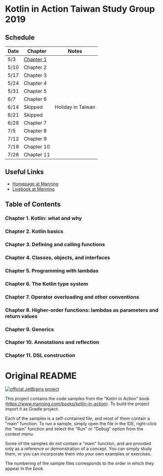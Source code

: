 #   Kotlin in Action Taiwan Study Group 2019

##  Schedule

| Date | Chapter  | Notes |
|------|----------|-------|
|5/3   |[Chapter 1](src/ch01/README.md) | |
|5/10  |Chapter 2 | |
|5/17  |Chapter 3 | |
|5/24  |Chapter 4 | |
|5/31  |Chapter 5 | |
|6/7   |Chapter 6 | |
|6/14  |Skipped   |Holiday in Taiwan|
|6/21  |Skipped   | |
|6/28  |Chapter 7 | |
|7/5   |Chapter 8 | |
|7/12  |Chapter 9 | |
|7/19  |Chapter 10| |
|7/26  |Chapter 11| |

##  Useful Links

*   [Homepage at Manning](https://www.manning.com/books/kotlin-in-action)
*   [Livebook at Manning](https://livebook.manning.com/#!/book/kotlin-in-action/)

##  Table of Contents

### Chapter 1. Kotlin: what and why

### Chapter 2. Kotlin basics

### Chapter 3. Defining and calling functions

### Chapter 4. Classes, objects, and interfaces

### Chapter 5. Programming with lambdas

### Chapter 6. The Kotlin type system
 
### Chapter 7. Operator overloading and other conventions

### Chapter 8. Higher-order functions: lambdas as parameters and return values

### Chapter 9.  Generics

### Chapter 10. Annotations and reflection

### Chapter 11. DSL construction

#   Original README

[![official JetBrains project](http://jb.gg/badges/official-plastic.svg)](https://confluence.jetbrains.com/display/ALL/JetBrains+on+GitHub)

This project contains the code samples from the "Kotlin in Action" book (https://www.manning.com/books/kotlin-in-action).
To build the project import it as Gradle project.

Each of the samples is a self-contained file, and most of them contain a "main"
function. To run a sample, simply open the file in the IDE, right-click the
"main" function and select the "Run" or "Debug" option from the context menu.

Some of the samples do not contain a "main" function, and are provided only as
a reference or demonstration of a concept. You can simply study them, or you
can incorporate them into your own examples or exercises.

The numbering of the sample files corresponds to the order in which they
appear in the book.
